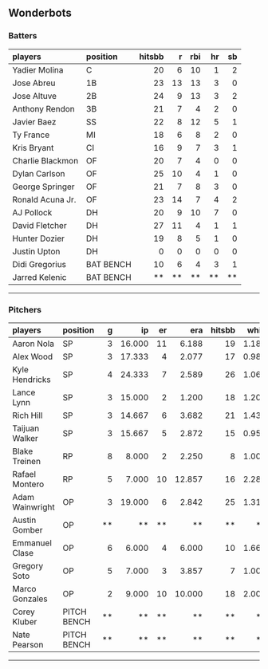 ## Wonderbots

### Batters

 
|players          |position  | hitsbb|  r| rbi| hr| sb| 
|:----------------|:---------|------:|--:|---:|--:|--:| 
|Yadier Molina    |C         |     20|  6|  10|  1|  2| 
|Jose Abreu       |1B        |     23| 13|  13|  3|  0| 
|Jose Altuve      |2B        |     24|  9|  13|  3|  2| 
|Anthony Rendon   |3B        |     21|  7|   4|  2|  0| 
|Javier Baez      |SS        |     22|  8|  12|  5|  1| 
|Ty France        |MI        |     18|  6|   8|  2|  0| 
|Kris Bryant      |CI        |     16|  9|   7|  3|  1| 
|Charlie Blackmon |OF        |     20|  7|   4|  0|  0| 
|Dylan Carlson    |OF        |     25| 10|   4|  1|  0| 
|George Springer  |OF        |     21|  7|   8|  3|  0| 
|Ronald Acuna Jr. |OF        |     23| 14|   7|  4|  2| 
|AJ Pollock       |DH        |     20|  9|  10|  7|  0| 
|David Fletcher   |DH        |     27| 11|   4|  1|  1| 
|Hunter Dozier    |DH        |     19|  8|   5|  1|  0| 
|Justin Upton     |DH        |      0|  0|   0|  0|  0| 
|Didi Gregorius   |BAT BENCH |     10|  6|   4|  3|  1| 
|Jarred Kelenic   |BAT BENCH |     **| **|  **| **| **| 

* * *

### Pitchers

 
|players         |position    |  g|     ip| er|    era| hitsbb|  whip| so|  w| sv| 
|:---------------|:-----------|--:|------:|--:|------:|------:|-----:|--:|--:|--:| 
|Aaron Nola      |SP          |  3| 16.000| 11|  6.188|     19| 1.188| 31|  1|  0| 
|Alex Wood       |SP          |  3| 17.333|  4|  2.077|     17| 0.981| 22|  2|  0| 
|Kyle Hendricks  |SP          |  4| 24.333|  7|  2.589|     26| 1.068| 15|  2|  0| 
|Lance Lynn      |SP          |  3| 15.000|  2|  1.200|     18| 1.200| 19|  2|  0| 
|Rich Hill       |SP          |  3| 14.667|  6|  3.682|     21| 1.432| 12|  1|  0| 
|Taijuan Walker  |SP          |  3| 15.667|  5|  2.872|     15| 0.957| 12|  1|  0| 
|Blake Treinen   |RP          |  8|  8.000|  2|  2.250|      8| 1.000|  8|  1|  0| 
|Rafael Montero  |RP          |  5|  7.000| 10| 12.857|     16| 2.286|  7|  0|  0| 
|Adam Wainwright |OP          |  3| 19.000|  6|  2.842|     25| 1.316| 15|  2|  0| 
|Austin Gomber   |OP          | **|     **| **|     **|     **|    **| **| **| **| 
|Emmanuel Clase  |OP          |  6|  6.000|  4|  6.000|     10| 1.667|  8|  0|  0| 
|Gregory Soto    |OP          |  5|  7.000|  3|  3.857|      7| 1.000| 10|  1|  1| 
|Marco Gonzales  |OP          |  2|  9.000| 10| 10.000|     18| 2.000|  7|  0|  0| 
|Corey Kluber    |PITCH BENCH | **|     **| **|     **|     **|    **| **| **| **| 
|Nate Pearson    |PITCH BENCH | **|     **| **|     **|     **|    **| **| **| **| 


* * *


